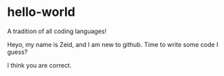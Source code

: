 # hello-world
A tradition of all coding languages!

Heyo, my name is Zeid, and I am new to github.
Time to write some code I guess?

I think you are correct.
